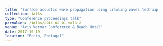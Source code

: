 ```yaml
---
title: "Surface acoustic wave propagation using crawling waves technique in high frequency ultrasound"
collection: talks
type: "Conference proceedings talk"
permalink: /talks/2014-02-01-talk-2
venue: "Axis Vermar Conference & Beach Hotel"
date: 2017-10-19
location: "Porto, Portugal"
---
```



